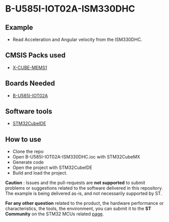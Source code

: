 # B-U585I-IOT02A-ISM330DHC

## Example

* Read Acceleration and Angular velocity from the ISM330DHC.

## CMSIS Packs used
* [X-CUBE-MEMS1](https://www.st.com/en/embedded-software/x-cube-mems1.html)

## Boards Needed

  * [B-U585I-IOT02A](https://www.st.com/en/evaluation-tools/b-u585i-iot02a.html)

## Software tools
* [STM32CubeIDE](https://www.st.com/stm32cubeide)

## How to use
* Clone the repo
* Open B-U585I-IOT02A-ISM330DHC.ioc with STM32CubeMX
* Generate code
* Open the project with STM32CubeIDE
* Build and load the project.


**Caution** : Issues and the pull-requests are **not supported** to submit problems or suggestions related to the software delivered in this repository. The example is being delivered as-is, and not necessarily supported by ST.

**For any other question** related to the product, the hardware performance or characteristics, the tools, the environment, you can submit it to the **ST Community** on the STM32 MCUs related [page](https://community.st.com/s/topic/0TO0X000000BSqSWAW/stm32-mcus).



